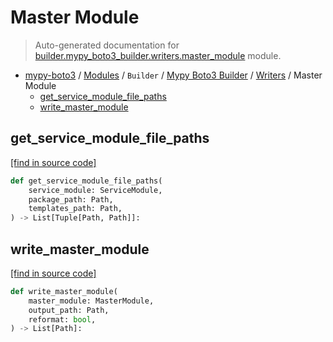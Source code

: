 # Master Module

> Auto-generated documentation for [builder.mypy_boto3_builder.writers.master_module](https://github.com/vemel/mypy_boto3/blob/master/builder/mypy_boto3_builder/writers/master_module.py) module.

- [mypy-boto3](../../../README.md#mypy_boto3) / [Modules](../../../MODULES.md#mypy-boto3-modules) / `Builder` / [Mypy Boto3 Builder](../index.md#mypy-boto3-builder) / [Writers](index.md#writers) / Master Module
    - [get_service_module_file_paths](#get_service_module_file_paths)
    - [write_master_module](#write_master_module)

## get_service_module_file_paths

[[find in source code]](https://github.com/vemel/mypy_boto3/blob/master/builder/mypy_boto3_builder/writers/master_module.py#L81)

```python
def get_service_module_file_paths(
    service_module: ServiceModule,
    package_path: Path,
    templates_path: Path,
) -> List[Tuple[Path, Path]]:
```

## write_master_module

[[find in source code]](https://github.com/vemel/mypy_boto3/blob/master/builder/mypy_boto3_builder/writers/master_module.py#L12)

```python
def write_master_module(
    master_module: MasterModule,
    output_path: Path,
    reformat: bool,
) -> List[Path]:
```
